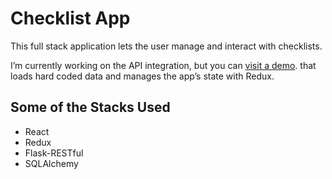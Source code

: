 # Checklist App

This full stack application lets the user manage and interact with checklists.

I’m currently working on the API integration, but you can [visit a demo](https://loquacious-clafoutis-c9499e.netlify.app/). that loads hard coded data and manages the app’s state with Redux.

## Some of the Stacks Used
+ React
+ Redux
+ Flask-RESTful
+ SQLAlchemy
